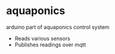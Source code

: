 aquaponics
==========

arduino part of aquaponics control system

* Reads various sensors
* Publishes readings over mqtt
